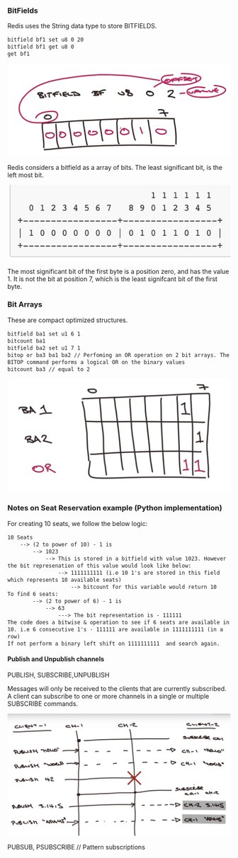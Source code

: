 ### BitFields

Redis uses the String data type to store BITFIELDS.

```
bitfield bf1 set u8 0 20
bitfield bf1 get u8 0
get bf1
```
![Lists](./bitfield_1.png?raw=true "Lists")

Redis considers a bitfield as a array of bits. The least significant bit, is the left most bit.

![Lists](./bitfield_2.png?raw=true "Lists")

The most significant bit of the first byte is a position zero, and has the value 1.
It is not the bit at position 7, which is the least signifcant bit of the first byte.

### Bit Arrays

These are compact optimized structures.
```
bitfield ba1 set u1 6 1
bitcount ba1
bitfield ba2 set u1 7 1
bitop or ba3 ba1 ba2 // Perfoming an OR operation on 2 bit arrays. The BITOP command performs a logical OR on the binary values
bitcount ba3 // equal to 2
```
![Lists](./bitfield_3.png?raw=true "Lists")

### Notes on Seat Reservation example (Python implementation)

For creating 10 seats, we follow the below logic:

```
10 Seats 
    --> (2 to power of 10) - 1 is 
        --> 1023
            --> This is stored in a bitfield with value 1023. However the bit represenation of this value would look like below:
                --> 1111111111 (i.e 10 1's are stored in this field which represents 10 available seats)
                    --> bitcount for this variable would return 10
To find 6 seats:
        --> (2 to power of 6) - 1 is  
            --> 63
                ---> The bit representation is - 111111 
The code does a bitwise & operation to see if 6 seats are available in 10. i.e 6 consecutive 1's - 111111 are available in 1111111111 (in a row)                
If not perform a binary left shift on 1111111111  and search again.
```

#### Publish and Unpublish channels
PUBLISH, SUBSCRIBE,UNPUBLISH

Messages will only be received to the clients that are currently subscribed.
A client can subscribe to one or more channels in a single or multiple SUBSCRIBE commands.

![Lists](./channel_1.png?raw=true "Lists")

PUBSUB, PSUBSCRIBE // Pattern subscriptions



